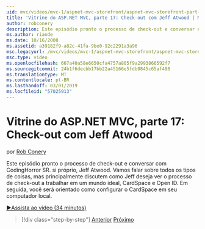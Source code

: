 ```yaml
---
uid: mvc/videos/mvc-1/aspnet-mvc-storefront/aspnet-mvc-storefront-part-17-checkout-with-jeff-atwood
title: 'Vitrine do ASP.NET MVC, parte 17: Check-out com Jeff Atwood | Microsoft Docs'
author: robconery
description: Este episódio pronto o processo de check-out e conversar com CodingHorror SR. si próprio, Jeff Atwood. Vamos falar sobre todos os tipos de coisas, mas principalmente discutir Ope...
ms.author: riande
ms.date: 10/16/2008
ms.assetid: a39182f9-a82c-41fa-9be0-92c2291a3a96
msc.legacyurl: /mvc/videos/mvc-1/aspnet-mvc-storefront/aspnet-mvc-storefront-part-17-checkout-with-jeff-atwood
msc.type: video
ms.openlocfilehash: 667a40a58e6650cfa4757a805f9a2993866592f7
ms.sourcegitcommit: 24b1f6decbb17bb22a45166e5fdb0845c65af498
ms.translationtype: MT
ms.contentlocale: pt-BR
ms.lasthandoff: 03/01/2019
ms.locfileid: "57025913"
---
```

<a name="aspnet-mvc-storefront-part-17-checkout-with-jeff-atwood"></a>Vitrine do ASP.NET MVC, parte 17: Check-out com Jeff Atwood
====================
por [Rob Conery](https://github.com/robconery)

Este episódio pronto o processo de check-out e conversar com CodingHorror SR. si próprio, Jeff Atwood. Vamos falar sobre todos os tipos de coisas, mas principalmente discutem como Jeff deseja ver o processo de check-out a trabalhar em um mundo ideal, CardSpace e Open ID. Em seguida, você será orientado como configurar o CardSpace em seu computador local.

[&#9654;Assista ao vídeo (34 minutos)](https://channel9.msdn.com/Blogs/ASP-NET-Site-Videos/aspnet-mvc-storefront-part-17-checkout-with-jeff-atwood)

> [!div class="step-by-step"]
> [Anterior](aspnet-mvc-storefront-part-16-membership-redo-with-openid.md)
> [Próximo](aspnet-mvc-storefront-part-18-creating-an-experience.md)
